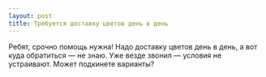 ```yaml
---
layout: post 
title: Требуется доставку цветов день в день 
--- 
```

Ребят, срочно помощь нужна! Надо доставку цветов день в день, а вот куда обратиться — не знаю. Уже везде звонил — условия не устраивают. Может подкинете варианты?